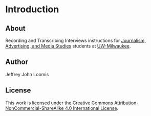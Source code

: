 # Introduction

## About

Recording and Transcribing Interviews instructions for [Journalism, Advertising, and Media Studies](http://uwm.edu/journalism-advertising-media-studies/) students at [UW-Milwaukee](http://uwm.edu/).

## Author

Jeffrey John Loomis

## License

This work is licensed under the [Creative Commons Attribution-NonCommercial-ShareAlike 4.0 International License](https://creativecommons.org/licenses/by-nc-sa/4.0/).
